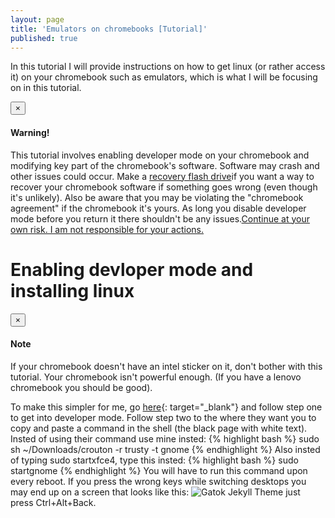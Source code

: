 ```yaml
---
layout: page
title: 'Emulators on chromebooks [Tutorial]'
published: true
---
```

In this tutorial I will provide instructions on how to get linux (or rather access it) on your chromebook such as emulators, which is what I will be focusing on in this tutorial.

<div class="alert alert-dismissible alert-warning">
  <button type="button" class="close" data-dismiss="alert">&times;</button>
  <h4>Warning!</h4>
  <p>This tutorial involves enabling developer mode on your chromebook and modifying key part of the chromebook's software. Software may crash and other issues could occur. Make a <a href="https://support.google.com/chromebook/answer/6002417?hl=en" class="btn btn-link">recovery flash drive</a>if you want a way to recover your chromebook software if something goes wrong (even though it's unlikely). Also be aware that you may be violating the "chromebook agreement" if the chromebook it's yours. As long you disable developer mode before you return it there shouldn't be any issues.<a href="#" class="alert-link">Continue at your own risk. I am not responsible for your actions.</a></p>
</div>
<h1>Enabling devloper mode and installing linux</h1>

<div class="alert alert-dismissible alert-warning">
  <button type="button" class="close" data-dismiss="alert">&times;</button>
  <h4>Note</h4>
  <p>If your chromebook doesn't have an intel sticker on it, don't bother with this tutorial. Your chromebook isn't powerful enough. (If you have a lenovo chromebook you should be good).<a href="#" class="alert-link"></a></p>
</div>

To make this simpler for me, go [here](http://www.howtogeek.com/162120/how-to-install-ubuntu-linux-on-your-chromebook-with-crouton/){: target="_blank"} and follow step one to get into developer mode. Follow step two to the where they want you to copy and paste a command in the shell (the black page with white text). Insted of using their command use mine insted: 
{% highlight bash %}
sudo sh ~/Downloads/crouton -r trusty -t gnome
{% endhighlight %}
Also insted of typing sudo startxfce4, type this insted:
{% highlight bash %}
sudo startgnome
{% endhighlight %}
You will have to run this command upon every reboot.
If you press the wrong keys while switching desktops you may end up on a screen that looks like this: ![Gatok Jekyll Theme](http://yoosee.net/d/objects/2012/12/img2012122700204-chromedevconsole.jpg) just press Ctrl+Alt+Back.
